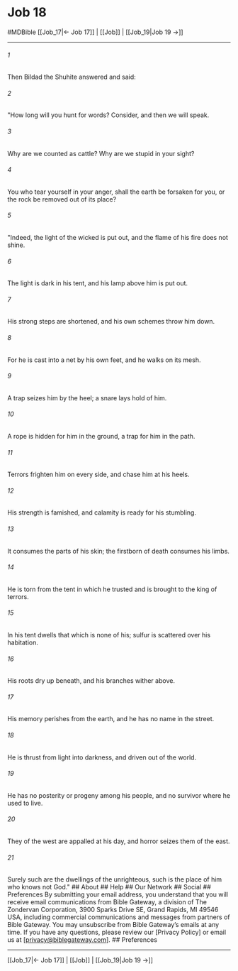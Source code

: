 # Job 18
#MDBible
[[Job_17|← Job 17]] | [[Job]] | [[Job_19|Job 19 →]]

***


###### 1 
Then Bildad the Shuhite answered and said: 

###### 2 
"How long will you hunt for words? Consider, and then we will speak. 

###### 3 
Why are we counted as cattle? Why are we stupid in your sight? 

###### 4 
You who tear yourself in your anger, shall the earth be forsaken for you, or the rock be removed out of its place? 

###### 5 
"Indeed, the light of the wicked is put out, and the flame of his fire does not shine. 

###### 6 
The light is dark in his tent, and his lamp above him is put out. 

###### 7 
His strong steps are shortened, and his own schemes throw him down. 

###### 8 
For he is cast into a net by his own feet, and he walks on its mesh. 

###### 9 
A trap seizes him by the heel; a snare lays hold of him. 

###### 10 
A rope is hidden for him in the ground, a trap for him in the path. 

###### 11 
Terrors frighten him on every side, and chase him at his heels. 

###### 12 
His strength is famished, and calamity is ready for his stumbling. 

###### 13 
It consumes the parts of his skin; the firstborn of death consumes his limbs. 

###### 14 
He is torn from the tent in which he trusted and is brought to the king of terrors. 

###### 15 
In his tent dwells that which is none of his; sulfur is scattered over his habitation. 

###### 16 
His roots dry up beneath, and his branches wither above. 

###### 17 
His memory perishes from the earth, and he has no name in the street. 

###### 18 
He is thrust from light into darkness, and driven out of the world. 

###### 19 
He has no posterity or progeny among his people, and no survivor where he used to live. 

###### 20 
They of the west are appalled at his day, and horror seizes them of the east. 

###### 21 
Surely such are the dwellings of the unrighteous, such is the place of him who knows not God." ## About ## Help ## Our Network ## Social ## Preferences By submitting your email address, you understand that you will receive email communications from Bible Gateway, a division of The Zondervan Corporation, 3900 Sparks Drive SE, Grand Rapids, MI 49546 USA, including commercial communications and messages from partners of Bible Gateway. You may unsubscribe from Bible Gateway&rsquo;s emails at any time. If you have any questions, please review our [Privacy Policy] or email us at [privacy@biblegateway.com]. ## Preferences

***

[[Job_17|← Job 17]] | [[Job]] | [[Job_19|Job 19 →]]
